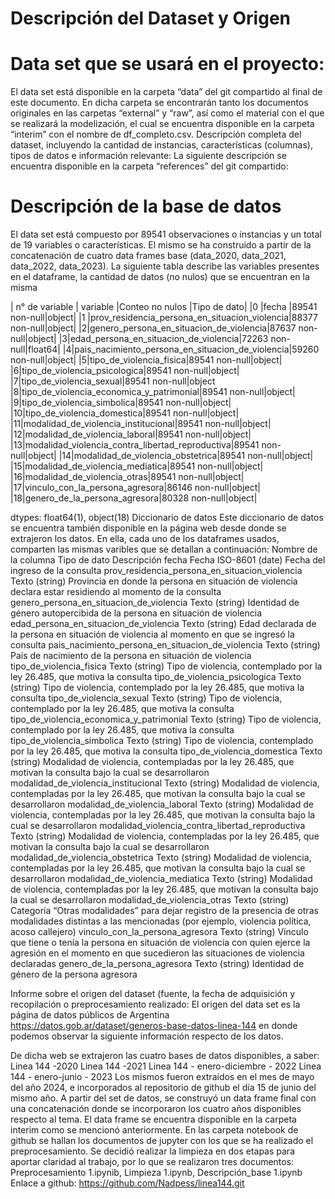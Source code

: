 # Descripción del Dataset y Origen
# Data set que se usará en el proyecto:
El data set está disponible en la carpeta “data” del git compartido al final de este documento. En dicha carpeta se encontrarán tanto los documentos originales en las carpetas “external” y “raw”, así como el material con el que se realizará la modelización, el cual se encuentra disponible en la carpeta “interim” con el nombre de df_completo.csv.
Descripción completa del dataset, incluyendo la cantidad de instancias, características (columnas), tipos de datos e información relevante: 
La siguiente descripción se encuentra disponible en la carpeta “references” del git compartido:

# Descripción de la base de datos
El data set está compuesto por 89541 observaciones o instancias y un total de 19 variables o características. El mismo se ha construido a partir de la concatenación de cuatro data frames base (data_2020, data_2021, data_2022, data_2023).
La siguiente tabla describe las variables presentes en el dataframe, la cantidad de datos (no nulos) que se encuentran en la misma

| n°  de variable | variable |Conteo no nulos |Tipo de dato|
|0 |fecha |89541 non-null|object|
|1 |prov_residencia_persona_en_situacion_violencia|88377 non-null|object|
|2|genero_persona_en_situacion_de_violencia|87637 non-null|object|
|3|edad_persona_en_situacion_de_violencia|72263 non-null|float64|
|4|pais_nacimiento_persona_en_situacion_de_violencia|59260 non-null|object|
|5|tipo_de_violencia_fisica|89541 non-null|object|
|6|tipo_de_violencia_psicologica|89541 non-null|object|
|7|tipo_de_violencia_sexual|89541 non-null|object
|8|tipo_de_violencia_economica_y_patrimonial|89541 non-null|object|
|9|tipo_de_violencia_simbolica|89541 non-null|object|
|10|tipo_de_violencia_domestica|89541 non-null|object|
|11|modalidad_de_violencia_institucional|89541 non-null|object|
|12|modalidad_de_violencia_laboral|89541 non-null|object|
|13|modalidad_violencia_contra_libertad_reproductiva|89541 non-null|object|
|14|modalidad_de_violencia_obstetrica|89541 non-null|object|
|15|modalidad_de_violencia_mediatica|89541 non-null|object|
|16|modalidad_de_violencia_otras|89541 non-null|object|
|17|vinculo_con_la_persona_agresora|86146 non-null|object|
|18|genero_de_la_persona_agresora|80328 non-null|object|

dtypes: float64(1), object(18)
Diccionario de datos
Este diccionario de datos se encuentra también disponible en la página web desde donde se extrajeron los datos. En ella, cada uno de los dataframes usados, comparten las mismas varibles que se detallan a continuación:
Nombre de la columna
Tipo de dato
Descripción
fecha
Fecha ISO-8601 (date)
Fecha del ingreso de la consulta
prov_residencia_persona_en_situacion_violencia
Texto (string)
Provincia en donde la persona en situación de violencia declara estar residiendo al momento de la consulta
genero_persona_en_situacion_de_violencia
Texto (string)
Identidad de género autopercibida de la persona en situación de violencia
edad_persona_en_situacion_de_violencia
Texto (string)
Edad declarada de la persona en situación de violencia al momento en que se ingresó la consulta
pais_nacimiento_persona_en_situacion_de_violencia
Texto (string)
País de nacimiento de la persona en situación de violencia
tipo_de_violencia_fisica
Texto (string)
Tipo de violencia, contemplado por la ley 26.485, que motiva la consulta
tipo_de_violencia_psicologica
Texto (string)
Tipo de violencia, contemplado por la ley 26.485, que motiva la consulta
tipo_de_violencia_sexual
Texto (string)
Tipo de violencia, contemplado por la ley 26.485, que motiva la consulta
tipo_de_violencia_economica_y_patrimonial
Texto (string)
Tipo de violencia, contemplado por la ley 26.485, que motiva la consulta
tipo_de_violencia_simbolica
Texto (string)
Tipo de violencia, contemplado por la ley 26.485, que motiva la consulta
tipo_de_violencia_domestica
Texto (string)
Modalidad de violencia, contempladas por la ley 26.485, que motivan la consulta bajo la cual se desarrollaron
modalidad_de_violencia_institucional
Texto (string)
Modalidad de violencia, contempladas por la ley 26.485, que motivan la consulta bajo la cual se desarrollaron
modalidad_de_violencia_laboral
Texto (string)
Modalidad de violencia, contempladas por la ley 26.485, que motivan la consulta bajo la cual se desarrollaron
modalidad_violencia_contra_libertad_reproductiva
Texto (string)
Modalidad de violencia, contempladas por la ley 26.485, que motivan la consulta bajo la cual se desarrollaron
modalidad_de_violencia_obstetrica
Texto (string)
Modalidad de violencia, contempladas por la ley 26.485, que motivan la consulta bajo la cual se desarrollaron
modalidad_de_violencia_mediatica
Texto (string)
Modalidad de violencia, contempladas por la ley 26.485, que motivan la consulta bajo la cual se desarrollaron
modalidad_de_violencia_otras
Texto (string)
Categoría “Otras modalidades” para dejar registro de la presencia de otras modalidades distintas a las mencionadas (por ejemplo, violencia política, acoso callejero)
vinculo_con_la_persona_agresora
Texto (string)
Vínculo que tiene o tenía la persona en situación de violencia con quien ejerce la agresión en el momento en que sucedieron las situaciones de violencia declaradas
genero_de_la_persona_agresora
Texto (string)
Identidad de género de la persona agresora



Informe sobre el origen del dataset (fuente, la fecha de adquisición y recopilación o preprocesamiento realizado:
El origen del data set es la página de datos públicos de Argentina https://datos.gob.ar/dataset/generos-base-datos-linea-144 en donde podemos observar la siguiente información respecto de los datos.

De dicha web se extrajeron las cuatro bases de datos disponibles, a saber:
Linea 144 -2020
Linea 144 -2021
Linea 144 - enero-diciembre - 2022
Linea 144 - enero-junio - 2023
Los mismos fueron extraídos en el mes de mayo del año 2024, e incorporados al repositorio de github el día 15 de junio del mismo año.
A partir del set de datos, se construyó un data frame final con una concatenación donde se incorporaron los cuatro años disponibles respecto al tema. El data frame se encuentra disponible en la carpeta interim como se mencionó anteriormente.
En las carpeta notebook de github se hallan los documentos de jupyter con los que se ha realizado el preprocesamiento. Se decidió realizar la limpieza en dos etapas para aportar claridad al trabajo, por lo que se realizaron tres documentos: Preprocesamiento 1.ipynib, Limpieza 1.ipynb, Descripción_base 1.ipynb
Enlace a github: https://github.com/Nadpess/linea144.git
